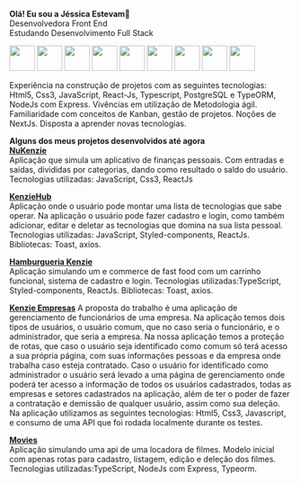 <b>Olá! Eu sou a Jéssica Estevam</b>👋<br>
Desenvolvedora Front End<br>
Estudando Desenvolvimento Full Stack<br>

<div>
  <img height="45em" src="https://cdn.jsdelivr.net/gh/devicons/devicon/icons/react/react-original.svg" />
  <img height="45em" src="https://cdn.jsdelivr.net/gh/devicons/devicon/icons/html5/html5-original.svg" />
  <img height="45em" src="https://cdn.jsdelivr.net/gh/devicons/devicon/icons/css3/css3-original.svg" />
  <img height="45em" src="https://cdn.jsdelivr.net/gh/devicons/devicon/icons/typescript/typescript-original.svg" />
  <img height="45em" src="https://cdn.jsdelivr.net/gh/devicons/devicon/icons/nodejs/nodejs-original.svg" />
  <img height="45em" src="https://cdn.jsdelivr.net/gh/devicons/devicon/icons/javascript/javascript-original.svg" />
  <img height="45em" src="https://cdn.jsdelivr.net/gh/devicons/devicon/icons/express/express-original.svg" />
  <img height="45em"  src="https://cdn.jsdelivr.net/gh/devicons/devicon/icons/git/git-original.svg" />
  <img height="45em"  src="https://cdn.jsdelivr.net/gh/devicons/devicon/icons/postgresql/postgresql-original-wordmark.svg" />

  
</div>




Experiência na construção de projetos com as seguintes tecnologias: Html5, Css3, JavaScript, React-Js, Typescript, PostgreSQL e TypeORM, NodeJs com Express. Vivências em utilização de Metodologia ágil. Familiaridade com conceitos de Kanban, gestão de projetos. Noções de NextJs. Disposta a aprender novas tecnologias.

<b>Alguns dos meus projetos desenvolvidos até agora</b><br>
<b><a href="https://github.com/Kenzie-Academy-Brasil-Developers/nukenzie-react-jessica">NuKenzie</a></b>  <br>
Aplicação que simula um aplicativo de finanças pessoais. Com entradas e saídas, divididas por categorias, dando como resultado o saldo do usuário.
Tecnologias utilizadas: JavaScript, Css3, ReactJs

<b><a href="https://github.com/Kenzie-Academy-Brasil-Developers/react-entrega-kenzie-hub-JessicaNymeria" >KenzieHub</a></b><br>
Aplicação onde o usuário pode montar uma lista de tecnologias que sabe operar. 
Na aplicação o usuário pode fazer cadastro e login, como também adicionar, editar e deletar as tecnologias que domina na sua lista pessoal.
Tecnologias utilizadas: JavaScript, Styled-components, ReactJs. Bibliotecas: Toast, axios.

<b><a href="https://github.com/Kenzie-Academy-Brasil-Developers/burguerv2Jessica">Hamburgueria Kenzie</a></b><br>
Aplicação simulando um e commerce de fast food com um carrinho funcional, sistema de cadastro e login.
Tecnologias utilizadas:TypeScript, Styled-components, ReactJs. Bibliotecas: Toast, axios.

<b><a href="https://github.com/Kenzie-Academy-Brasil-Developers/m2-projeto-frotend-empresas_Jessica-Estevam">Kenzie Empresas</a></b>
A proposta do trabalho é uma aplicação de gerenciamento de funcionários de uma empresa. Na aplicação temos dois tipos de usuários, o usuário comum, que no caso seria o funcionário, e o administrador, que seria a empresa. Na nossa aplicação temos a proteção de rotas, que caso o usuário seja identificado como comum só terá acesso a sua própria página, com suas informações pessoas e da empresa onde trabalha caso esteja contratado. Caso o usuário for identificado como administrador o usuário será levado a uma página de gerenciamento onde poderá ter acesso a informação de todos os usuários cadastrados, todas as empresas e setores cadastrados na aplicação, além de ter o poder de fazer a contratação e demissão de qualquer usuário, assim como sua deleção.
Na aplicação utilizamos as seguintes tecnologias: Html5, Css3, Javascript, e consumo de uma API que foi rodada localmente durante os testes.

<b><a href="https://github.com/Kenzie-Academy-Brasil-Developers/movies-sp2-m4-Nymeria">Movies</a></b><br>
Aplicação simulando uma api de uma locadora de filmes. Modelo inicial com apenas rotas para cadastro, listagem, edição e deleção dos filmes.
Tecnologias utilizadas:TypeScript, NodeJs com Express, Typeorm.


